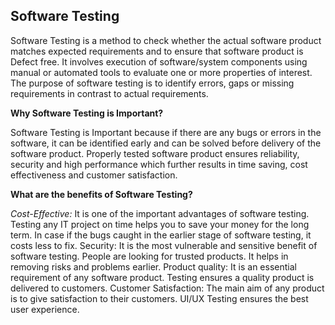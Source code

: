 ## **Software Testing**


Software Testing is a method to check whether the actual software product matches expected requirements and to ensure that software product is Defect free. It involves execution of software/system components using manual or automated tools to evaluate one or more properties of interest. The purpose of software testing is to identify errors, gaps or missing requirements in contrast to actual requirements.

**Why Software Testing is Important?**

Software Testing is Important because if there are any bugs or errors in the software, it can be identified early and can be solved before delivery of the software product. Properly tested software product ensures reliability, security and high performance which further results in time saving, cost effectiveness and customer satisfaction.

**What are the benefits of Software Testing?**

*Cost-Effective:* It is one of the important advantages of software testing. Testing any IT project on time helps you to save your money for the long term. In case if the bugs caught in the earlier stage of software testing, it costs less to fix.
Security: It is the most vulnerable and sensitive benefit of software testing. People are looking for trusted products. It helps in removing risks and problems earlier.
Product quality: It is an essential requirement of any software product. Testing ensures a quality product is delivered to customers.
Customer Satisfaction: The main aim of any product is to give satisfaction to their customers. UI/UX Testing ensures the best user experience.